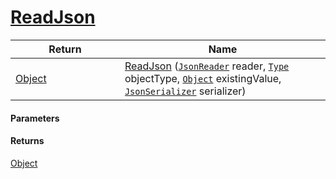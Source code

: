 # [ReadJson](./FeatureDescriptorJsonConverter--ReadJson.md)



| Return<div><a href="#"><img width=375></a></div> | Name<div><a href="#"><img width=525></a></div> | 
| --- | --- | 
| [Object](https://docs.microsoft.com/en-us/dotnet/api/System.Object) | [ReadJson](./FeatureDescriptorJsonConverter--ReadJson.md) ([`JsonReader`](./FeatureDescriptorJsonConverter--ReadJson.md) reader, [`Type`](https://docs.microsoft.com/en-us/dotnet/api/System.Type) objectType, [`Object`](https://docs.microsoft.com/en-us/dotnet/api/System.Object) existingValue, [`JsonSerializer`](./FeatureDescriptorJsonConverter--ReadJson.md) serializer) | 


#### Parameters

#### Returns
[Object](https://docs.microsoft.com/en-us/dotnet/api/System.Object)<br>
